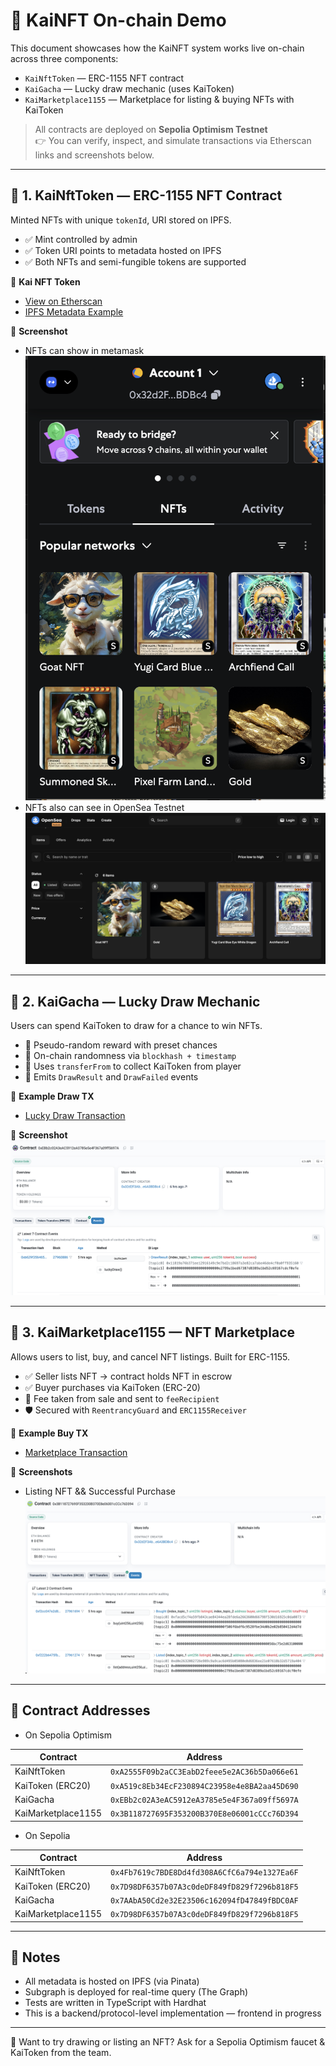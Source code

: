 # 🧪 KaiNFT On-chain Demo

This document showcases how the KaiNFT system works live on-chain across three components:

- `KaiNftToken` — ERC-1155 NFT contract
- `KaiGacha` — Lucky draw mechanic (uses KaiToken)
- `KaiMarketplace1155` — Marketplace for listing & buying NFTs with KaiToken

> All contracts are deployed on **Sepolia Optimism Testnet**  
> 👉 You can verify, inspect, and simulate transactions via Etherscan links and screenshots below.

---

## 🧱 1. KaiNftToken — ERC-1155 NFT Contract

Minted NFTs with unique `tokenId`, URI stored on IPFS.

- ✅ Mint controlled by admin
- ✅ Token URI points to metadata hosted on IPFS
- ✅ Both NFTs and semi-fungible tokens are supported

🔗 **Kai NFT Token**  
- [View on Etherscan](https://sepolia-optimism.etherscan.io/address/0xA2555F09b2aCC3EabD2feee5e2AC36b5Da066e61)
- [IPFS Metadata Example](https://red-secure-wallaby-951.mypinata.cloud/ipfs/bafkreib7hw4u6nnjngy5kfikhw2lv33kxmv2nn5fl4ii63xppy6kjq2yr4)

📸 **Screenshot**
- NFTs can show in metamask
![NFT Example](./assets/main-account-nfts.png)
- NFTs also can see in OpenSea Testnet
![NFT Example](./assets/open-sea-nft-token.png)

---

## 🎲 2. KaiGacha — Lucky Draw Mechanic

Users can spend KaiToken to draw for a chance to win NFTs.

- 🎯 Pseudo-random reward with preset chances
- 🔐 On-chain randomness via `blockhash + timestamp`
- 💸 Uses `transferFrom` to collect KaiToken from player
- 🎁 Emits `DrawResult` and `DrawFailed` events

🔗 **Example Draw TX**  
- [Lucky Draw Transaction](https://sepolia-optimism.etherscan.io/address/0xEBb2c02A3eAC5912eA3785e5e4F367a09ff5697A)

📸 **Screenshot**  
![Gacha Draw](./assets/lucky-draw-transaction-event.png)

---

## 🛒 3. KaiMarketplace1155 — NFT Marketplace

Allows users to list, buy, and cancel NFT listings. Built for ERC-1155.

- ✅ Seller lists NFT → contract holds NFT in escrow
- ✅ Buyer purchases via KaiToken (ERC-20)
- 🔄 Fee taken from sale and sent to `feeRecipient`
- 🛡️ Secured with `ReentrancyGuard` and `ERC1155Receiver`

🔗 **Example Buy TX**  
- [Marketplace Transaction](https://sepolia-optimism.etherscan.io/address/0x3B118727695F353200B370E8e06001cCCc76D394)

📸 **Screenshots**  
- Listing NFT  && Successful Purchase
  ![Listing&Purchase](./assets/buy-sell-market-place-events.png)

---

## 🔗 Contract Addresses

- On Sepolia Optimism

| Contract            | Address                             |
|---------------------|-------------------------------------|
| KaiNftToken         | `0xA2555F09b2aCC3EabD2feee5e2AC36b5Da066e61`          |
| KaiToken (ERC20)    | `0xA519c8Eb34EcF230894C23958e4e8BA2aa45D690`             |
| KaiGacha            | `0xEBb2c02A3eAC5912eA3785e5e4F367a09ff5697A`             |
| KaiMarketplace1155  | `0x3B118727695F353200B370E8e06001cCCc76D394`       |

- On Sepolia

| Contract            | Address                             |
|---------------------|-------------------------------------|
| KaiNftToken         | `0x4Fb7619c7BDE8Dd4fd308A6CfC6a794e1327Ea6F`          |
| KaiToken (ERC20)    | `0x7D98DF6357b07A3c0deDF849fD829f7296b818F5`             |
| KaiGacha            | `0x7AAbA50Cd2e32E23506c162094fD47849fBDC0AF`             |
| KaiMarketplace1155  | `0x7D98DF6357b07A3c0deDF849fD829f7296b818F5`       |
---

## 📘 Notes

- All metadata is hosted on IPFS (via Pinata)
- Subgraph is deployed for real-time query (The Graph)
- Tests are written in TypeScript with Hardhat
- This is a backend/protocol-level implementation — frontend in progress

---

🧠 Want to try drawing or listing an NFT? Ask for a Sepolia Optimism faucet & KaiToken from the team.

